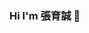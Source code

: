 ### Hi I'm 張育誠 👋

<!--
**joohnny3/joohnny3** is a ✨ _special_ ✨ repository because its `README.md` (this file) appears on your GitHub profile.

![Anurag's GitHub stats](https://github-readme-stats.vercel.app/api?username=anuraghazra&show_icons=true&theme=radical)

<img src="https://github-readme-stats.vercel.app/api?username=joohnny&show_icons=true" alt="logo" height="160" align="right" style="margin: 5px; margin-bottom: 20px;" /\>

Here are some ideas to get you started:

- 🔭 I’m currently working on ...
- 🌱 I’m currently learning ...
- 👯 I’m looking to collaborate on ...
- 🤔 I’m looking for help with ...
- 💬 Ask me about ...
- 📫 How to reach me: ...
- 😄 Pronouns: ...
- ⚡ Fun fact: ...
-->
